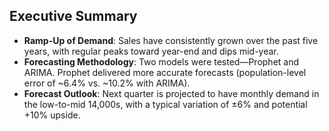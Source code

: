 ## Executive Summary

- **Ramp-Up of Demand**: Sales have consistently grown over the past five years, with regular peaks toward year-end and dips mid-year.
- **Forecasting Methodology**: Two models were tested—Prophet and ARIMA. Prophet delivered more accurate forecasts (population-level error of ~6.4% vs. ~10.2% with ARIMA).
- **Forecast Outlook**: Next quarter is projected to have monthly demand in the low-to-mid 14,000s, with a typical variation of ±6% and potential +10% upside.
